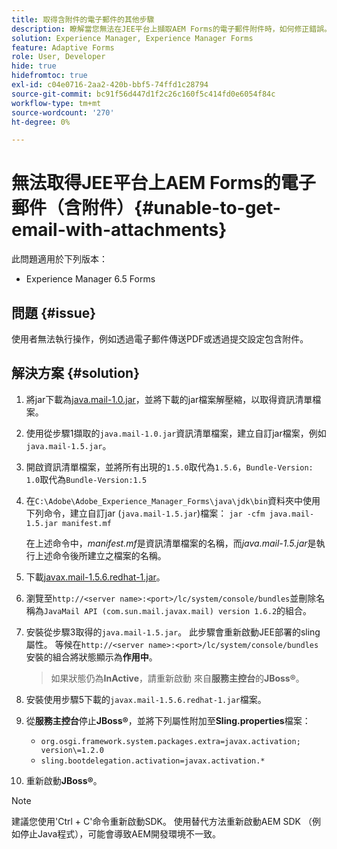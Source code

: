 ```yaml
---
title: 取得含附件的電子郵件的其他步驟
description: 瞭解當您無法在JEE平台上擷取AEM Forms的電子郵件附件時，如何修正錯誤。
solution: Experience Manager, Experience Manager Forms
feature: Adaptive Forms
role: User, Developer
hide: true
hidefromtoc: true
exl-id: c04e0716-2aa2-420b-bbf5-74ffd1c28794
source-git-commit: bc91f56d447d1f2c26c160f5c414fd0e6054f84c
workflow-type: tm+mt
source-wordcount: '270'
ht-degree: 0%

---
```


# 無法取得JEE平台上AEM Forms的電子郵件（含附件）{#unable-to-get-email-with-attachments}

此問題適用於下列版本：

* Experience Manager 6.5 Forms

## 問題 {#issue}

使用者無法執行操作，例如透過電子郵件傳送PDF或透過提交設定包含附件。

## 解決方案 {#solution}

1. 將jar下載為[java.mail-1.0.jar](/help/forms/using/java.mail-1.0.jar)，並將下載的jar檔案解壓縮，以取得資訊清單檔案。

1. 使用從步驟1擷取的`java.mail-1.0.jar`資訊清單檔案，建立自訂jar檔案，例如`java.mail-1.5.jar`。

1. 開啟資訊清單檔案，並將所有出現的`1.5.0`取代為`1.5.6`，`Bundle-Version: 1.0`取代為`Bundle-Version:1.5`

1. 在`C:\Adobe\Adobe_Experience_Manager_Forms\java\jdk\bin`資料夾中使用下列命令，建立自訂jar (`java.mail-1.5.jar`)檔案：
   `jar -cfm java.mail-1.5.jar manifest.mf`

   在上述命令中，*manifest.mf*&#x200B;是資訊清單檔案的名稱，而&#x200B;*java.mail-1.5.jar*&#x200B;是執行上述命令後所建立之檔案的名稱。

1. 下載[javax.mail-1.5.6.redhat-1.jar](https://mvnrepository.com/artifact/com.sun.mail/javax.mail/1.5.6.redhat-1)。

1. 瀏覽至`http://<server name>:<port>/lc/system/console/bundles`並刪除名稱為`JavaMail API (com.sun.mail.javax.mail) version 1.6.2`的組合。

1. 安裝從步驟3取得的`java.mail-1.5.jar`。 此步驟會重新啟動JEE部署的sling屬性。 等候在`http://<server name>:<port>/lc/system/console/bundles`安裝的組合將狀態顯示為&#x200B;**作用中**。

   >如果狀態仍為&#x200B;**InActive**，請重新啟動   來自&#x200B;**服務主控台**&#x200B;的&#x200B;**JBoss®**。


1. 安裝使用步驟5下載的`javax.mail-1.5.6.redhat-1.jar`檔案。

1. 從&#x200B;**服務主控台**&#x200B;停止&#x200B;**JBoss®**，並將下列屬性附加至&#x200B;**Sling.properties**&#x200B;檔案：
   * `org.osgi.framework.system.packages.extra=javax.activation; version\=1.2.0`
   * `sling.bootdelegation.activation=javax.activation.*`

1. 重新啟動&#x200B;**JBoss®**。

>[!NOTE]
>
> 建議您使用&#39;Ctrl + C&#39;命令重新啟動SDK。 使用替代方法重新啟動AEM SDK （例如停止Java程式），可能會導致AEM開發環境不一致。
